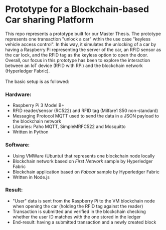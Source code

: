 # Prototype for a Blockchain-based Car sharing Platform
This repo represents a prototype built for our Master Thesis. The prototype represents one transaction "unlock a car" wthin the use case "keyless vehicle access control". In this way, it simulates the unlocking of a car by having a Raspberry Pi representing the server of the car, an RFID sensor as the car lock, and the RFID tag as the keyless option to open the door. Overall, our focus in this prototype has been to explore the interaction between an IoT device (RFID with RPi) and the blockchain network (Hyperledger Fabric).
</br></br>The basic setup is as followed:

### Hardware:
* Raspberry Pi 3 Model B+
* RFID reader/sensor (RC522) and RFID tag (Milfare1 S50 non-standard)
* Messaging Protocol MQTT used to send the data in a JSON payload to the blockchain network
* Libraries: Paho MQTT, SimpleMRFC522 and Mosquitto
* Written in Python

### Software:
* Using VMWare (Ubuntu) that represents one blockchain node locally
* Blockchain network based on _First Network_ sample by Hyperledger Fabric
* Blockchain application based on _Fabcar_ sample by Hyperledger Fabric
* Written in Node.js

### Result:
* "User" data is sent from the Raspberry Pi to the VM blockchain node when opening the car (holding the RFID tag against the reader)
* Transaction is submitted and verified in the blockchain checking whether the user ID matches with the one stored in the ledger
* End-result: having a submitted transaction and a newly created block

